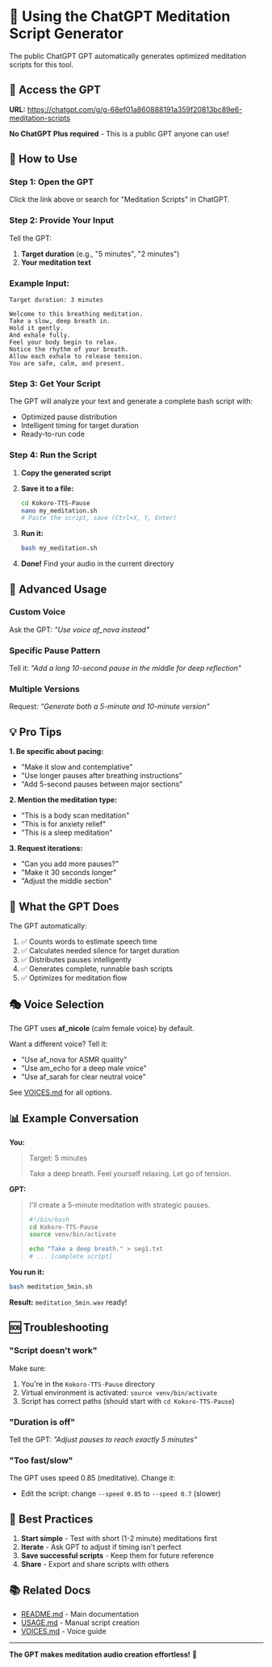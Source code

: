 # 🤖 Using the ChatGPT Meditation Script Generator

The public ChatGPT GPT automatically generates optimized meditation scripts for this tool.

## 🔗 Access the GPT

**URL:** https://chatgpt.com/g/g-68ef01a860888191a359f20813bc89e6-meditation-scripts

**No ChatGPT Plus required** - This is a public GPT anyone can use!

## 📝 How to Use

### Step 1: Open the GPT

Click the link above or search for "Meditation Scripts" in ChatGPT.

### Step 2: Provide Your Input

Tell the GPT:
1. **Target duration** (e.g., "5 minutes", "2 minutes")
2. **Your meditation text**

### Example Input:

```
Target duration: 3 minutes

Welcome to this breathing meditation.
Take a slow, deep breath in.
Hold it gently.
And exhale fully.
Feel your body begin to relax.
Notice the rhythm of your breath.
Allow each exhale to release tension.
You are safe, calm, and present.
```

### Step 3: Get Your Script

The GPT will analyze your text and generate a complete bash script with:
- Optimized pause distribution
- Intelligent timing for target duration
- Ready-to-run code

### Step 4: Run the Script

1. **Copy the generated script**

2. **Save it to a file:**
   ```bash
   cd Kokoro-TTS-Pause
   nano my_meditation.sh
   # Paste the script, save (Ctrl+X, Y, Enter)
   ```

3. **Run it:**
   ```bash
   bash my_meditation.sh
   ```

4. **Done!** Find your audio in the current directory

## 🎯 Advanced Usage

### Custom Voice

Ask the GPT: *"Use voice af_nova instead"*

### Specific Pause Pattern

Tell it: *"Add a long 10-second pause in the middle for deep reflection"*

### Multiple Versions

Request: *"Generate both a 5-minute and 10-minute version"*

## 💡 Pro Tips

**1. Be specific about pacing:**
   - "Make it slow and contemplative"
   - "Use longer pauses after breathing instructions"
   - "Add 5-second pauses between major sections"

**2. Mention the meditation type:**
   - "This is a body scan meditation"
   - "This is for anxiety relief"
   - "This is a sleep meditation"

**3. Request iterations:**
   - "Can you add more pauses?"
   - "Make it 30 seconds longer"
   - "Adjust the middle section"

## 🔧 What the GPT Does

The GPT automatically:
1. ✅ Counts words to estimate speech time
2. ✅ Calculates needed silence for target duration
3. ✅ Distributes pauses intelligently
4. ✅ Generates complete, runnable bash scripts
5. ✅ Optimizes for meditation flow

## 🎭 Voice Selection

The GPT uses **af_nicole** (calm female voice) by default.

Want a different voice? Tell it:
- "Use af_nova for ASMR quality"
- "Use am_echo for a deep male voice"
- "Use af_sarah for clear neutral voice"

See [VOICES.md](VOICES.md) for all options.

## 📊 Example Conversation

**You:**
> Target: 5 minutes
> 
> Take a deep breath.
> Feel yourself relaxing.
> Let go of tension.

**GPT:**
> I'll create a 5-minute meditation with strategic pauses.
> 
> ```bash
> #!/bin/bash
> cd Kokoro-TTS-Pause
> source venv/bin/activate
> 
> echo "Take a deep breath." > seg1.txt
> # ... [complete script]
> ```

**You run it:**
```bash
bash meditation_5min.sh
```

**Result:** `meditation_5min.wav` ready!

## 🆘 Troubleshooting

### "Script doesn't work"

Make sure:
1. You're in the `Kokoro-TTS-Pause` directory
2. Virtual environment is activated: `source venv/bin/activate`
3. Script has correct paths (should start with `cd Kokoro-TTS-Pause`)

### "Duration is off"

Tell the GPT: *"Adjust pauses to reach exactly 5 minutes"*

### "Too fast/slow"

The GPT uses speed 0.85 (meditative). Change it:
- Edit the script: change `--speed 0.85` to `--speed 0.7` (slower)

## 🌟 Best Practices

1. **Start simple** - Test with short (1-2 minute) meditations first
2. **Iterate** - Ask GPT to adjust if timing isn't perfect
3. **Save successful scripts** - Keep them for future reference
4. **Share** - Export and share scripts with others

## 📚 Related Docs

- [README.md](README.md) - Main documentation
- [USAGE.md](USAGE.md) - Manual script creation
- [VOICES.md](VOICES.md) - Voice guide

---

**The GPT makes meditation audio creation effortless!** 🎯
